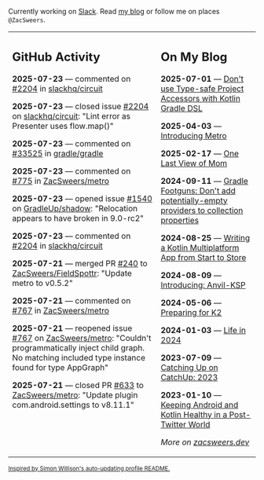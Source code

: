 Currently working on [Slack](https://slack.com/). Read [my blog](https://zacsweers.dev/) or follow me on places `@ZacSweers`.

<table><tr><td valign="top" width="60%">

## GitHub Activity
<!-- githubActivity starts -->
**2025-07-23** — commented on [#2204](https://github.com/slackhq/circuit/issues/2204#issuecomment-3109554302) in [slackhq/circuit](https://github.com/slackhq/circuit)

**2025-07-23** — closed issue [#2204](https://github.com/slackhq/circuit/issues/2204) on [slackhq/circuit](https://github.com/slackhq/circuit): "Lint error as Presenter uses flow.map()"

**2025-07-23** — commented on [#33525](https://github.com/gradle/gradle/issues/33525#issuecomment-3109528623) in [gradle/gradle](https://github.com/gradle/gradle)

**2025-07-23** — commented on [#775](https://github.com/ZacSweers/metro/pull/775#issuecomment-3109428933) in [ZacSweers/metro](https://github.com/ZacSweers/metro)

**2025-07-23** — opened issue [#1540](https://github.com/GradleUp/shadow/issues/1540) on [GradleUp/shadow](https://github.com/GradleUp/shadow): "Relocation appears to have broken in 9.0-rc2"

**2025-07-23** — commented on [#2204](https://github.com/slackhq/circuit/issues/2204#issuecomment-3108902251) in [slackhq/circuit](https://github.com/slackhq/circuit)

**2025-07-21** — merged PR [#240](https://github.com/ZacSweers/FieldSpottr/pull/240) to [ZacSweers/FieldSpottr](https://github.com/ZacSweers/FieldSpottr): "Update metro to v0.5.2"

**2025-07-21** — commented on [#767](https://github.com/ZacSweers/metro/issues/767#issuecomment-3098263287) in [ZacSweers/metro](https://github.com/ZacSweers/metro)

**2025-07-21** — reopened issue [#767](https://github.com/ZacSweers/metro/issues/767) on [ZacSweers/metro](https://github.com/ZacSweers/metro): "Couldn't programmatically inject child graph. No matching included type instance found for type AppGraph"

**2025-07-21** — closed PR [#633](https://github.com/ZacSweers/metro/pull/633) to [ZacSweers/metro](https://github.com/ZacSweers/metro): "Update plugin com.android.settings to v8.11.1"
<!-- githubActivity ends -->
</td><td valign="top" width="40%">

## On My Blog
<!-- blog starts -->
**2025-07-01** — [Don't use Type-safe Project Accessors with Kotlin Gradle DSL](https://www.zacsweers.dev/dont-use-type-safe-project-accessors-with-kotlin-gradle-dsl/)

**2025-04-03** — [Introducing Metro](https://www.zacsweers.dev/introducing-metro/)

**2025-02-17** — [One Last View of Mom](https://www.zacsweers.dev/one-last-view-of-mom/)

**2024-09-11** — [Gradle Footguns: Don't add potentially-empty providers to collection properties](https://www.zacsweers.dev/gradle-footgun-adding-empty-providers-to-collection-properties/)

**2024-08-25** — [Writing a Kotlin Multiplatform App from Start to Store](https://www.zacsweers.dev/writing-a-kotlin-multiplatform-app-from-start-to-store/)

**2024-08-09** — [Introducing: Anvil-KSP](https://www.zacsweers.dev/introducing-anvil-ksp/)

**2024-05-06** — [Preparing for K2](https://www.zacsweers.dev/preparing-for-k2/)

**2024-01-03** — [Life in 2024](https://www.zacsweers.dev/life-in-2024/)

**2023-07-09** — [Catching Up on CatchUp: 2023](https://www.zacsweers.dev/catching-up-on-catchup-2023/)

**2023-01-10** — [Keeping Android and Kotlin Healthy in a Post-Twitter World](https://www.zacsweers.dev/keeping-android-healthy/)
<!-- blog ends -->
_More on [zacsweers.dev](https://zacsweers.dev/)_
</td></tr></table>

<sub><a href="https://simonwillison.net/2020/Jul/10/self-updating-profile-readme/">Inspired by Simon Willison's auto-updating profile README.</a></sub>